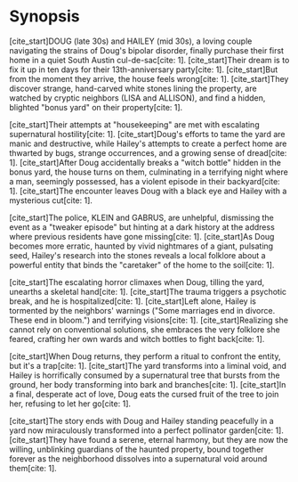 # Synopsis

[cite_start]DOUG (late 30s) and HAILEY (mid 30s), a loving couple navigating the strains of Doug's bipolar disorder, finally purchase their first home in a quiet South Austin cul-de-sac[cite: 1]. [cite_start]Their dream is to fix it up in ten days for their 13th-anniversary party[cite: 1]. [cite_start]But from the moment they arrive, the house feels wrong[cite: 1]. [cite_start]They discover strange, hand-carved white stones lining the property, are watched by cryptic neighbors (LISA and ALLISON), and find a hidden, blighted "bonus yard" on their property[cite: 1].

[cite_start]Their attempts at "housekeeping" are met with escalating supernatural hostility[cite: 1]. [cite_start]Doug's efforts to tame the yard are manic and destructive, while Hailey's attempts to create a perfect home are thwarted by bugs, strange occurrences, and a growing sense of dread[cite: 1]. [cite_start]After Doug accidentally breaks a "witch bottle" hidden in the bonus yard, the house turns on them, culminating in a terrifying night where a man, seemingly possessed, has a violent episode in their backyard[cite: 1]. [cite_start]The encounter leaves Doug with a black eye and Hailey with a mysterious cut[cite: 1].

[cite_start]The police, KLEIN and GABRUS, are unhelpful, dismissing the event as a "tweaker episode" but hinting at a dark history at the address where previous residents have gone missing[cite: 1]. [cite_start]As Doug becomes more erratic, haunted by vivid nightmares of a giant, pulsating seed, Hailey's research into the stones reveals a local folklore about a powerful entity that binds the "caretaker" of the home to the soil[cite: 1].

[cite_start]The escalating horror climaxes when Doug, tilling the yard, unearths a skeletal hand[cite: 1]. [cite_start]The trauma triggers a psychotic break, and he is hospitalized[cite: 1]. [cite_start]Left alone, Hailey is tormented by the neighbors' warnings ("Some marriages end in divorce. These end in bloom.") and terrifying visions[cite: 1]. [cite_start]Realizing she cannot rely on conventional solutions, she embraces the very folklore she feared, crafting her own wards and witch bottles to fight back[cite: 1].

[cite_start]When Doug returns, they perform a ritual to confront the entity, but it's a trap[cite: 1]. [cite_start]The yard transforms into a liminal void, and Hailey is horrifically consumed by a supernatural tree that bursts from the ground, her body transforming into bark and branches[cite: 1]. [cite_start]In a final, desperate act of love, Doug eats the cursed fruit of the tree to join her, refusing to let her go[cite: 1].

[cite_start]The story ends with Doug and Hailey standing peacefully in a yard now miraculously transformed into a perfect pollinator garden[cite: 1]. [cite_start]They have found a serene, eternal harmony, but they are now the willing, unblinking guardians of the haunted property, bound together forever as the neighborhood dissolves into a supernatural void around them[cite: 1].
